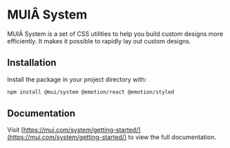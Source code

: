 ﻿# MUIÂ System

MUIÂ System is a set of CSS utilities to help you build custom designs more efficiently. It makes it possible to rapidly lay out custom designs.

## Installation

Install the package in your project directory with:

<!-- #npm-tag-reference -->

```bash
npm install @mui/system @emotion/react @emotion/styled
```

## Documentation

<!-- #host-reference -->

Visit [https://mui.com/system/getting-started/](https://mui.com/system/getting-started/) to view the full documentation.

